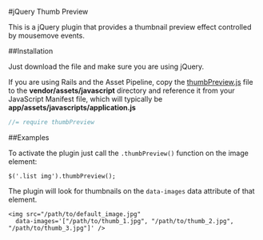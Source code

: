 #jQuery Thumb Preview


This is a jQuery plugin that provides a thumbnail preview effect controlled by mousemove events.


##Installation

Just download the file and make sure you are using jQuery.

If you are using Rails and the Asset Pipeline, copy the [thumbPreview.js](https://raw.github.com/caike/jQuery-Thumb-Preview/master/thumbPreview.js) file to the **vendor/assets/javascript** directory and reference it from your JavaScript Manifest file, which will typically be **app/assets/javascripts/application.js**

```javascript
//= require thumbPreview
```

##Examples

To activate the plugin just call the `.thumbPreview()` function on the image element: 

`$('.list img').thumbPreview();`

The plugin will look for thumbnails on the `data-images` data attribute of that element.

```
<img src="/path/to/default_image.jpg"
  data-images='["/path/to/thumb_1.jpg", "/path/to/thumb_2.jpg", "/path/to/thumb_3.jpg"]' />
```


